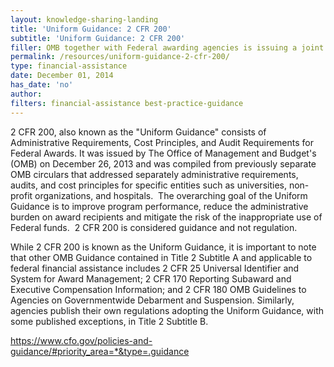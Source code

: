 ```yaml
---
layout: knowledge-sharing-landing
title: 'Uniform Guidance: 2 CFR 200'
subtitle: 'Uniform Guidance: 2 CFR 200'
filler: OMB together with Federal awarding agencies is issuing a joint interim final rule to implement the new guidance at 2 C.F.R. 200 titled Uniform Administrative Requirements, Cost Principles, and Audit Requirements for Federal Awards (Uniform Guidance).
permalink: /resources/uniform-guidance-2-cfr-200/
type: financial-assistance
date: December 01, 2014
has_date: 'no'
author:
filters: financial-assistance best-practice-guidance
---
```


2 CFR 200, also known as the "Uniform Guidance" consists of Administrative Requirements, Cost Principles, and Audit Requirements for Federal Awards. It was issued by The Office of Management and Budget's (OMB) on December 26, 2013 and was compiled from previously separate OMB circulars that addressed separately administrative requirements, audits, and cost principles for specific entities such as universities, non-profit organizations, and hospitals.  The overarching goal of the Uniform Guidance is to improve program performance, reduce the administrative burden on award recipients and mitigate the risk of the inappropriate use of Federal funds.  2 CFR 200 is considered guidance and not regulation.

While 2 CFR 200 is known as the Uniform Guidance, it is important to note that other OMB Guidance contained in Title 2 Subtitle A and applicable to federal financial assistance includes 2 CFR 25 Universal Identifier and System for Award Management; 2 CFR 170 Reporting Subaward and Executive Compensation Information; and 2 CFR 180 OMB Guidelines to Agencies on Governmentwide Debarment and Suspension. Similarly, agencies publish their own regulations adopting the Uniform Guidance, with some published exceptions, in Title 2 Subtitle B.

<https://www.cfo.gov/policies-and-guidance/#priority_area=*&type=.guidance>
